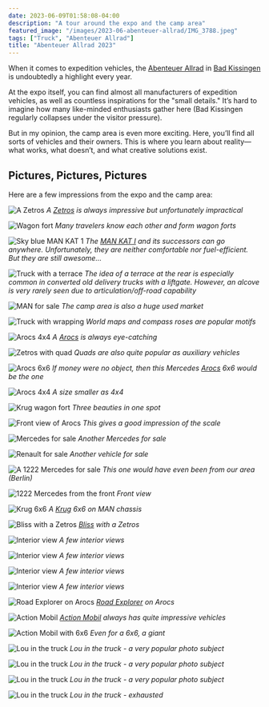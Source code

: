 ```yaml
---
date: 2023-06-09T01:58:08-04:00
description: "A tour around the expo and the camp area"
featured_image: "/images/2023-06-abenteuer-allrad/IMG_3788.jpeg"
tags: ["Truck", "Abenteuer Allrad"]
title: "Abenteuer Allrad 2023"
---
```

When it comes to expedition vehicles, the [Abenteuer Allrad](https://www.abenteuer-allrad.de/) in [Bad Kissingen](https://de.wikipedia.org/wiki/Bad_Kissingen) is undoubtedly a highlight every year.

At the expo itself, you can find almost all manufacturers of expedition vehicles, as well as countless inspirations for the "small details." It’s hard to imagine how many like-minded enthusiasts gather here (Bad Kissingen regularly collapses under the visitor pressure).

But in my opinion, the camp area is even more exciting. Here, you’ll find all sorts of vehicles and their owners. This is where you learn about reality—what works, what doesn’t, and what creative solutions exist.

## Pictures, Pictures, Pictures

Here are a few impressions from the expo and the camp area:

![A Zetros](/images/2023-06-abenteuer-allrad/IMG_3789.jpeg)
*A [Zetros](https://de.wikipedia.org/wiki/Mercedes-Benz_Zetros) is always impressive but unfortunately impractical*

![Wagon fort](/images/2023-06-abenteuer-allrad/IMG_3790.jpeg)
*Many travelers know each other and form wagon forts*

![Sky blue MAN KAT 1](/images/2023-06-abenteuer-allrad/IMG_3791.jpeg)
*The [MAN KAT I](https://de.wikipedia.org/wiki/MAN_gl) and its successors can go anywhere. Unfortunately, they are neither comfortable nor fuel-efficient. But they are still awesome...*

![Truck with a terrace](/images/2023-06-abenteuer-allrad/IMG_3792.jpeg)
*The idea of a terrace at the rear is especially common in converted old delivery trucks with a liftgate. However, an alcove is very rarely seen due to articulation/off-road capability*

![MAN for sale](/images/2023-06-abenteuer-allrad/IMG_3793.jpeg)
*The camp area is also a huge used market*

![Truck with wrapping](/images/2023-06-abenteuer-allrad/IMG_3795.jpeg)
*World maps and compass roses are popular motifs*

![Arocs 4x4](/images/2023-06-abenteuer-allrad/IMG_3796.jpeg)
*A [Arocs](https://de.wikipedia.org/wiki/Mercedes-Benz_Arocs) is always eye-catching*

![Zetros with quad](/images/2023-06-abenteuer-allrad/IMG_3797.jpeg)
*Quads are also quite popular as auxiliary vehicles*

![Arocs 6x6](/images/2023-06-abenteuer-allrad/IMG_3798.jpeg)
*If money were no object, then this Mercedes [Arocs](https://de.wikipedia.org/wiki/Mercedes-Benz_Arocs) 6x6 would be the one*

![Arocs 4x4](/images/2023-06-abenteuer-allrad/IMG_3799.jpeg)
*A size smaller as 4x4*

![Krug wagon fort](/images/2023-06-abenteuer-allrad/IMG_3800.jpeg)
*Three beauties in one spot*

![Front view of Arocs](/images/2023-06-abenteuer-allrad/IMG_3801.jpeg)
*This gives a good impression of the scale*

![Mercedes for sale](/images/2023-06-abenteuer-allrad/IMG_3802.jpeg)
*Another Mercedes for sale*

![Renault for sale](/images/2023-06-abenteuer-allrad/IMG_3804.jpeg)
*Another vehicle for sale*

![A 1222 Mercedes for sale](/images/2023-06-abenteuer-allrad/IMG_3805.jpeg)
*This one would have even been from our area (Berlin)*

![1222 Mercedes from the front](/images/2023-06-abenteuer-allrad/IMG_3807.jpeg)
*Front view*

![Krug 6x6](/images/2023-06-abenteuer-allrad/IMG_3808.jpeg)
*A [Krug](https://krugxp.com/) 6x6 on MAN chassis*

![Bliss with a Zetros](/images/2023-06-abenteuer-allrad/IMG_3809.jpeg)
*[Bliss](https://www.blissmobil.com/) with a Zetros*

![Interior view](/images/2023-06-abenteuer-allrad/IMG_3810.jpeg)
*A few interior views*

![Interior view](/images/2023-06-abenteuer-allrad/IMG_3811.jpeg)
*A few interior views*

![Interior view](/images/2023-06-abenteuer-allrad/IMG_3812.jpeg)
*A few interior views*

![Interior view](/images/2023-06-abenteuer-allrad/IMG_3814.jpeg)
*A few interior views*

![Road Explorer on Arocs](/images/2023-06-abenteuer-allrad/IMG_3816.jpeg)
*[Road Explorer](https://roadxplorer.de/) on Arocs*

![Action Mobil](/images/2023-06-abenteuer-allrad/IMG_3817.jpeg)
*[Action Mobil](https://www.actionmobil.com/) always has quite impressive vehicles*

![Action Mobil with 6x6](/images/2023-06-abenteuer-allrad/IMG_3818.jpeg)
*Even for a 6x6, a giant*

![Lou in the truck](/images/2023-06-abenteuer-allrad/IMG_3819.jpeg)
*Lou in the truck - a very popular photo subject*

![Lou in the truck](/images/2023-06-abenteuer-allrad/IMG_3820.jpeg)
*Lou in the truck - a very popular photo subject*

![Lou in the truck](/images/2023-06-abenteuer-allrad/IMG_3821.jpeg)
*Lou in the truck - a very popular photo subject*

![Lou in the truck](/images/2023-06-abenteuer-allrad/IMG_3822.jpeg)
*Lou in the truck - exhausted*
